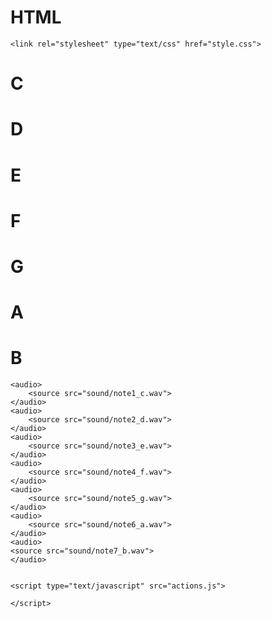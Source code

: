 # HTML
<!DOCTYPE html>
<html>
<head>
	<title>Piano</title>

	<link rel="stylesheet" type="text/css" href="style.css">

</head>
<body>

<div id="container">
	<div class="grid-container">
		<div id = "cNote" class="grid-item" onclick="cButton()"><h1>C</h1></div>
		<div id = "dNote" class="grid-item" onclick="dButton()"><h1>D</h1></div>
		<div id = "eNote" class="grid-item" onclick="eButton()"><h1>E</h1></div>
		<div id = "fNote" class="grid-item" onclick="fButton()"><h1>F</h1></div>
		<div id = "gNote" class="grid-item" onclick="gButton()"><h1>G</h1></div>
		<div id = "aNote" class="grid-item" onclick="aButton()"><h1>A</h1></div>
		<div id = "bNote" class="grid-item" onclick="bButton()"><h1>B</h1></div>
	</div>
</div>

	<audio>
		<source src="sound/note1_c.wav">
	</audio>
	<audio>
		<source src="sound/note2_d.wav">
	</audio>
	<audio>
		<source src="sound/note3_e.wav">
	</audio>
	<audio>
		<source src="sound/note4_f.wav">
	</audio>
	<audio>
		<source src="sound/note5_g.wav">
	</audio>
	<audio>
		<source src="sound/note6_a.wav">
	</audio>
	<audio>		
	<source src="sound/note7_b.wav">
	</audio>
	

	<script type="text/javascript" src="actions.js">
		
	</script>


</body>
</html>
